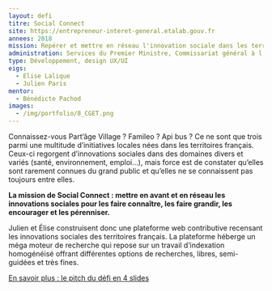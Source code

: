 ```yaml
---
layout: defi
titre: Social Connect
site: https://entrepreneur-interet-general.etalab.gouv.fr
annees: 2018
mission: Repérer et mettre en réseau l'innovation sociale dans les territoires
administration: Services du Premier Ministre, Commissariat général à l'égalité des territoires, Carrefour des innovations sociales
type: Développement, design UX/UI
eigs:
  - Elise Lalique
  - Julien Paris
mentor:
  - Bénédicte Pachod
images:
  - /img/portfolio/8_CGET.png
---
```


Connaissez-vous Part’âge Village ? Famileo ? Api bus ? Ce ne sont que
trois parmi une multitude d’initiatives locales nées dans les
territoires français. Ceux-ci regorgent  d’innovations sociales dans
des domaines divers et variés (santé, environnement, emploi…), mais
force est de constater qu’elles sont rarement connues du grand public
et qu’elles ne se connaissent pas toujours entre elles.

**La mission de Social Connect : mettre en avant et en réseau les
innovations sociales pour les faire connaître, les faire grandir, les
encourager et les pérenniser.**

Julien et Élise construisent donc une plateforme web contributive
recensant les innovations sociales des territoires français. La
plateforme héberge un méga moteur de recherche qui repose sur un
travail d’indexation homogénéisé offrant différentes options de
recherches, libres, semi-guidées et très fines. 

[En savoir plus : le pitch du défi en 4 slides](https://www.slideshare.net/Etalab/eig-promo-2-prsentation-du-dfi-socialconnect/1)
